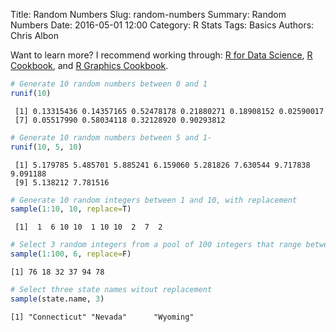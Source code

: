 Title: Random Numbers
Slug: random-numbers
Summary: Random Numbers
Date: 2016-05-01 12:00
Category: R Stats
Tags: Basics
Authors: Chris Albon


Want to learn more? I recommend working through: [R for Data Science](http://amzn.to/2myxnhi), [R Cookbook](http://amzn.to/2lF6hkb), and [R Graphics Cookbook](http://amzn.to/2m0fcPL).

```R
# Generate 10 random numbers between 0 and 1
runif(10)
```




     [1] 0.13315436 0.14357165 0.52478178 0.21880271 0.18908152 0.02590017
     [7] 0.05517990 0.58034118 0.32128920 0.90293812




```R
# Generate 10 random numbers between 5 and 1-
runif(10, 5, 10)
```




     [1] 5.179785 5.485701 5.885241 6.159060 5.281826 7.630544 9.717838 9.091188
     [9] 5.138212 7.781516




```R
# Generate 10 random integers between 1 and 10, with replacement
sample(1:10, 10, replace=T)
```




     [1]  1  6 10 10  1 10 10  2  7  2




```R
# Select 3 random integers from a pool of 100 integers that range between 1 and 100
sample(1:100, 6, replace=F)
```




    [1] 76 18 32 37 94 78




```R
# Select three state names witout replacement
sample(state.name, 3)
```




    [1] "Connecticut" "Nevada"      "Wyoming"    
